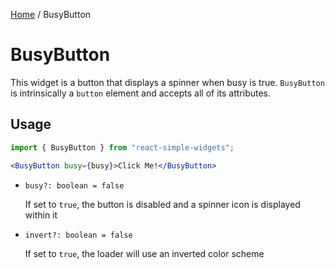 [Home](../../../README.md) / BusyButton

# BusyButton

This widget is a button that displays a spinner when busy is true. `BusyButton` is intrinsically a `button` element and accepts all of its attributes.

## Usage

```jsx
import { BusyButton } from "react-simple-widgets";

<BusyButton busy={busy}>Click Me!</BusyButton>
```

-   `busy?: boolean = false`

    If set to `true`, the button is disabled and a spinner icon is displayed within it

-   `invert?: boolean = false`

    If set to `true`, the loader will use an inverted color scheme
